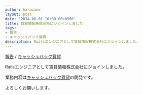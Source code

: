 ```yaml
---
author: haracane
layout: post
date: '2014-08-01 10:00:00+0900'
title: 賃貸情報株式会社にジョインしました
tags:
- 報告
- キャッシュバック賃貸
description: Railsエンジニアとして賃貸情報株式会社にジョインしました。
---
```

<!-- tag_links -->
[報告](/tags/information/) / [キャッシュバック賃貸](/tags/cbchintai/)

<!-- content -->
Railsエンジニアとして賃貸情報株式会社にジョインしました。

業務内容は<a href="https://cbchintai.com/" target="_blank">キャッシュバック賃貸</a>の開発です。

よろしくお願いします。
